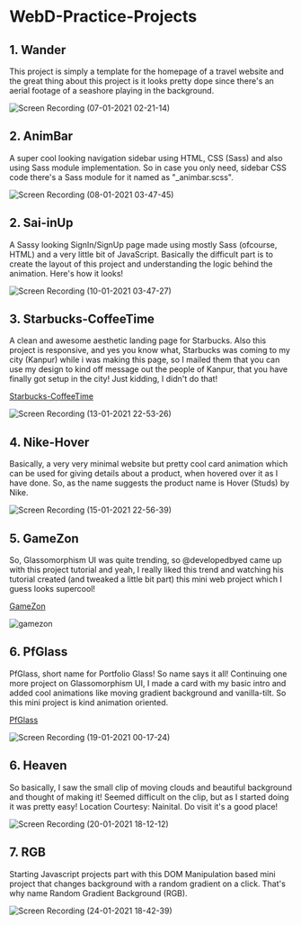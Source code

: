 # WebD-Practice-Projects

<h2>1. Wander</h2>
This project is simply a template for the homepage of a travel website and the great thing about this project is it looks pretty dope since there's an aerial footage of a seashore playing in the background.

![Screen Recording (07-01-2021 02-21-14)](https://user-images.githubusercontent.com/52995399/103818898-5fa31200-508f-11eb-847f-c69bf987934a.gif)

<h2>2. AnimBar</h2>
A super cool looking navigation sidebar using HTML, CSS (Sass) and also using Sass module implementation. So in case you only need, sidebar CSS code there's a Sass module for it named as "_animbar.scss".  

![Screen Recording (08-01-2021 03-47-45)](https://user-images.githubusercontent.com/52995399/103951670-25a43f80-5165-11eb-804e-59348f89d4a8.gif)

<h2>2. Sai-inUp</h2>
A Sassy looking SignIn/SignUp page made using mostly Sass (ofcourse, HTML) and a very little bit of JavaScript. Basically the difficult part is to create the layout of this project and understanding the logic behind the animation. Here's how it looks!

![Screen Recording (10-01-2021 03-47-27)](https://user-images.githubusercontent.com/52995399/104109717-bb230900-52f6-11eb-96cf-4d0e5cfb58d6.gif)

<h2>3. Starbucks-CoffeeTime</h2>
A clean and awesome aesthetic landing page for Starbucks. Also this project is responsive, and yes you know what, Starbucks was coming to my city (Kanpur) while i was making this page, so I mailed them that you can use my design to kind off message out the people of Kanpur, that you have finally got setup in the city! Just kidding, I didn't do that!

<a href="https://starbucks-knp.netlify.app">Starbucks-CoffeeTime</a>

![Screen Recording (13-01-2021 22-53-26)](https://user-images.githubusercontent.com/52995399/104487097-a98d7a00-55f2-11eb-9ffa-d561ce4bb8a2.gif)

<h2>4. Nike-Hover</h2>
Basically, a very very minimal website but pretty cool card animation which can be used for giving details about a product, when hovered over it as I have done. So, as the name suggests the product name is Hover (Studs) by Nike.

![Screen Recording (15-01-2021 22-56-39)](https://user-images.githubusercontent.com/52995399/104758995-3e27e180-5785-11eb-8a17-7d027ae6a303.gif)

<h2>5. GameZon</h2>
So, Glassomorphism UI was quite trending, so @developedbyed came up with this project tutorial and yeah, I really liked this trend and watching his tutorial created (and tweaked a little bit part) this mini web project which I guess looks supercool!

<a href="https://gamezon.netlify.app">GameZon</a>

![gamezon](https://user-images.githubusercontent.com/52995399/104821597-0b541b00-5863-11eb-8226-487600782d49.png)

<h2>6. PfGlass</h2>
PfGlass, short name for Portfolio Glass! So name says it all! Continuing one more project on Glassomorphism UI, I made a card with my basic intro and added cool animations like moving gradient background and vanilla-tilt. So this mini project is kind animation oriented.

<a href="https://pfglass.netlify.app">PfGlass</a>

![Screen Recording (19-01-2021 00-17-24)](https://user-images.githubusercontent.com/52995399/104953478-7ed56400-59ec-11eb-9812-a473f337f861.gif)

<h2>6. Heaven</h2>
So basically, I saw the small clip of moving clouds and beautiful background and thought of making it! Seemed difficult on the clip, but as I started doing it was pretty easy!
Location Courtesy: Nainital. Do visit it's a good place!

![Screen Recording (20-01-2021 18-12-12)](https://user-images.githubusercontent.com/52995399/105177234-67ad8800-5b4c-11eb-87b3-bd8f8bb56752.gif)

<h2>7. RGB</h2>
Starting Javascript projects part with this DOM Manipulation based mini project that changes background with a random gradient on a click. That's why name Random Gradient Background (RGB).

![Screen Recording (24-01-2021 18-42-39)](https://user-images.githubusercontent.com/52995399/105631640-6b574c80-5e75-11eb-95ff-1a6bd95c5acd.gif)




